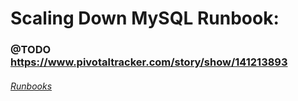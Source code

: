 # Scaling Down MySQL Runbook:

### @TODO https://www.pivotaltracker.com/story/show/141213893
















###### [Runbooks](../Runbook.md)
